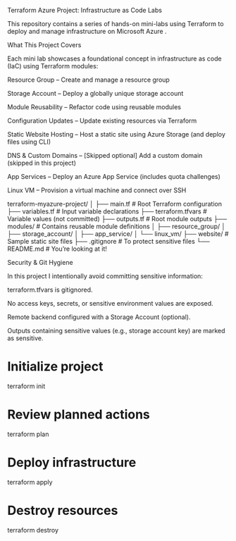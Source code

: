 Terraform Azure Project: Infrastructure as Code Labs

This repository contains a series of hands-on mini-labs using Terraform
 to deploy and manage infrastructure on Microsoft Azure
.

 What This Project Covers

Each mini lab showcases a foundational concept in infrastructure as code (IaC) using Terraform modules:

Resource Group – Create and manage a resource group

Storage Account – Deploy a globally unique storage account

Module Reusability – Refactor code using reusable modules

Configuration Updates – Update existing resources via Terraform

Static Website Hosting – Host a static site using Azure Storage (and deploy files using CLI)

DNS & Custom Domains – [Skipped optional] Add a custom domain (skipped in this project)

App Services – Deploy an Azure App Service (includes quota challenges)

Linux VM – Provision a virtual machine and connect over SSH


terraform-myazure-project/
│
├── main.tf                 # Root Terraform configuration
├── variables.tf            # Input variable declarations
├── terraform.tfvars        # Variable values (not committed)
├── outputs.tf              # Root module outputs
├── modules/                # Contains reusable module definitions
│   ├── resource_group/
│   ├── storage_account/
│   ├── app_service/
│   └── linux_vm/
├── website/                # Sample static site files
├── .gitignore              # To protect sensitive files
└── README.md               # You’re looking at it!


Security & Git Hygiene

In this project I intentionally avoid committing sensitive information:

terraform.tfvars is gitignored.

No access keys, secrets, or sensitive environment values are exposed.

Remote backend configured with a Storage Account (optional).

Outputs containing sensitive values (e.g., storage account key) are marked as sensitive.


# Initialize project
terraform init

# Review planned actions
terraform plan

# Deploy infrastructure
terraform apply

# Destroy resources
terraform destroy


